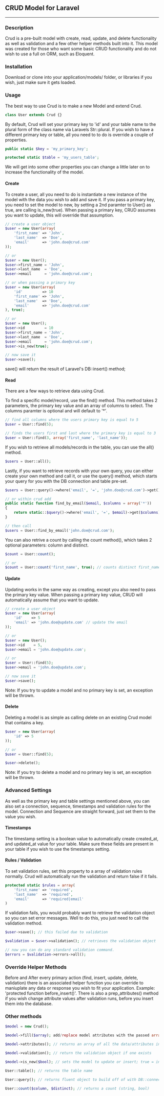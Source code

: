 ## CRUD Model for Laravel
--------------------------
### Description

Crud is a pre-built model with create, read, update, and delete functionality as well as validation and a few other helper methods built into it.  This model was created for those who want some basic CRUD functionality and do not wish to use a full on ORM, such as Eloquent.

### Installation

Download or clone into your application/models/ folder, or libraries if you wish, just make sure it gets loaded.

### Usage

The best way to use Crud is to make a new Model and extend Crud.

```php
class User extends Crud {}
```

By default, Crud will set your primary key to 'id' and your table name to the plural form of the class name via Laravels Str::plural.  If you wish to have a different primary key or table, all you need to to do is override a couple of properties.

```php
public static $key = 'my_primary_key';

protected static $table = 'my_users_table';
```

We will get into some other properties you can change a little later on to increase the functionality of the model.

#### Create

To create a user, all you need to do is instantiate a new instance of the model with the data you wish to add and save it. If you pass a primary key, you need to set the model to new, by setting a 2nd paramter to User() as true, are calling is_new(true).  When passing a primary key, CRUD assumes you want to update, this will override that assumption.

```php
// create a user object
$user = new User(array(
	'first_name' => 'John',
	'last_name'  => 'Doe',
	'email'      => 'john.doe@crud.com'
));

// or
$user = new User();
$user->first_name = 'John',
$user->last_name  = 'Doe',
$user->email      = 'john.doe@crud.com';

// or when passing a primary key
$user = new User(array(
	'id'         => 10
	'first_name' => 'John',
	'last_name'  => 'Doe',
	'email'      => 'john.doe@crud.com'
), true);

// or
$user = new User();
$user->id         = 10
$user->first_name = 'John',
$user->last_name  = 'Doe',
$user->email      = 'john.doe@crud.com';
$user->is_new(true);

// now save it
$user->save();
```

save() will return the result of Laravel's DB::insert() method;

#### Read

There are a few ways to retrieve data using Crud.

To find a specific model/record, use the find() method.  This method takes 2 parameters, the primary key value and an array of columns to select.  The columns paramter is optional and will default to '*'.

```php
// find all columns where the users primary key is equal to 5
$user = User::find(5);

// finds the users first and last where the primary key is equal to 3
$user = User::find(3, array('first_name', 'last_name'));
```

If you wish to retrieve all models/records in the table, you can use the all() method.

```php
$users = User::all();
```

Lastly, if you want to retrieve records with your own query, you can either create your own method and call it, or use the query() method, which starts your query for you with the DB connection and table pre-set.

```php
$users = User::query()->where('email', '=', 'john.doe@crud.com')->get();

// or within crud add
public static function find_by_email($email, $columns = array('*'))
{
	return static::$query()->where('email', '=', $email)->get($columns);
}

// then call
$users = User::find_by_email('john.doe@crud.com');
```

You can also retrive a count by calling the count method(), which takes 2 optional parameters: column and distinct.
```php
$count = User::count();

// or
$count = User::count('first_name', true); // counts distinct first_name's
```

#### Update

Updating works in the same way as creating, except you also need to pass the primary key value. When passing a primary key value, CRUD will automatically assume that you want to update.

```php
// create a user object
$user = new User(array(
	'id'    => 5
	'email' => 'john.doe@update.com' // update the email
));

// or
$user = new User();
$user->id    = 5,
$user->email = 'john.doe@update.com';

// or
$user = User::find(5);
$user->email = 'john.doe@update.com';

// now save it
$user->save();
```
Note: If you try to update a model and no primary key is set, an exception will be thrown.

#### Delete

Deleting a model is as simple as calling delete on an existing Crud model that contains a key.

```php
$user = new User(array(
	'id' => 5
));

// or
$user = User::find(5);

$user->delete();
```
Note: If you try to delete a model and no primary key is set, an exception will be thrown.

### Advanced Settings

As well as the primary key and table settings mentioned above, you can also set a connection, sequence, timestamps and validation rules for the model. Connection and Sequence are straight forward, just set them to the value you wish.

#### Timestamps

The timestamp setting is a boolean value to automatically create created_at, and updated_at value for your table.  Make sure these fields are present in your table if you wish to use the timestamps setting.

#### Rules / Validation

To set validation rules, set this property to a array of validation rules normally.  Crud will automatically run the validation and return false if it fails.

```php
protected static $rules = array(
	'first_name' => 'required',
	'last_name'  => 'required',
	'email'      => 'required|email'
)
```
If validation fails, you would probably want to retrieve the validation object so you can set error messages.  Well to do this, you just need to call the validation method.

```php
$user->save(); // this failed due to validation

$validation = $user->validation(); // retrieves the validation object

// now you can do any standard validation command.
$errors = $validation->errors->all();
```

### Override Helper Methods

Before and After every primary action (find, insert, update, delete, validation) there is an associated helper function you can override to maniuplate any data or response you wish to fit your application. Example: 'protected function before_insert()'. There is also a prep_attributes() method if you wish change attribute values after validation runs, before you insert them into the database.

### Other methods

```php
$model = new Crud();

$model->fill($array); add/replace model attributes with the passed array.

$model->attributes(); // returns an array of all the data/attributes in the model.

$model->validation(); // return the validation object if one exists

$model->is_new($bool); // sets the model to update or insert; true = insert, false = update (primary key needed)

User::table(); // returns the table name

User::query(); // returns fluent object to build off of with DB::connection and table already on it. DB::connection()->table();

User::count($column, $distinct); // returns a count (string, bool)
```
